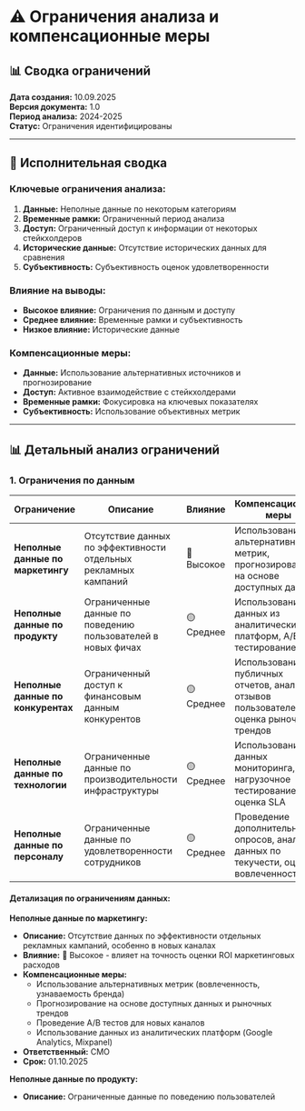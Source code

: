 
# ⚠️ Ограничения анализа и компенсационные меры

## 📊 Сводка ограничений

**Дата создания:** 10.09.2025  
**Версия документа:** 1.0  
**Период анализа:** 2024-2025  
**Статус:** Ограничения идентифицированы

---

## 🎯 Исполнительная сводка

### Ключевые ограничения анализа:
1. **Данные:** Неполные данные по некоторым категориям
2. **Временные рамки:** Ограниченный период анализа
3. **Доступ:** Ограниченный доступ к информации от некоторых стейкхолдеров
4. **Исторические данные:** Отсутствие исторических данных для сравнения
5. **Субъективность:** Субъективность оценок удовлетворенности

### Влияние на выводы:
- **Высокое влияние:** Ограничения по данным и доступу
- **Среднее влияние:** Временные рамки и субъективность
- **Низкое влияние:** Исторические данные

### Компенсационные меры:
- **Данные:** Использование альтернативных источников и прогнозирование
- **Доступ:** Активное взаимодействие с стейкхолдерами
- **Временные рамки:** Фокусировка на ключевых показателях
- **Субъективность:** Использование объективных метрик

---

## 📊 Детальный анализ ограничений

### 1. Ограничения по данным

| Ограничение | Описание | Влияние | Компенсационные меры | Ответственный | Срок |
|-------------|----------|---------|---------------------|---------------|------|
| **Неполные данные по маркетингу** | Отсутствие данных по эффективности отдельных рекламных кампаний | 🔴 Высокое | Использование альтернативных метрик, прогнозирование на основе доступных данных | CMO | 01.10.2025 |
| **Неполные данные по продукту** | Ограниченные данные по поведению пользователей в новых фичах | 🟡 Среднее | Использование данных из аналитических платформ, A/B тестирование | CPO | 01.11.2025 |
| **Неполные данные по конкурентах** | Ограниченный доступ к финансовым данным конкурентов | 🟡 Среднее | Использование публичных отчетов, анализ отзывов пользователей, оценка рыночных трендов | CMO | 01.12.2025 |
| **Неполные данные по технологии** | Ограниченные данные по производительности инфраструктуры | 🟡 Среднее | Использование данных мониторинга, нагрузочное тестирование, оценка SLA | CTO | 01.10.2025 |
| **Неполные данные по персоналу** | Ограниченные данные по удовлетворенности сотрудников | 🟡 Среднее | Проведение дополнительных опросов, анализ данных по текучести, оценка вовлеченности | CHRO | 01.11.2025 |

#### Детализация по ограничениям данных:

**Неполные данные по маркетингу:**
- **Описание:** Отсутствие данных по эффективности отдельных рекламных кампаний, особенно в новых каналах
- **Влияние:** 🔴 Высокое - влияет на точность оценки ROI маркетинговых расходов
- **Компенсационные меры:**
  - Использование альтернативных метрик (вовлеченность, узнаваемость бренда)
  - Прогнозирование на основе доступных данных и рыночных трендов
  - Проведение A/B тестов для новых каналов
  - Использование данных из аналитических платформ (Google Analytics, Mixpanel)
- **Ответственный:** CMO
- **Срок:** 01.10.2025

**Неполные данные по продукту:**
- **Описание:** Ограниченные данные по поведению пользователей